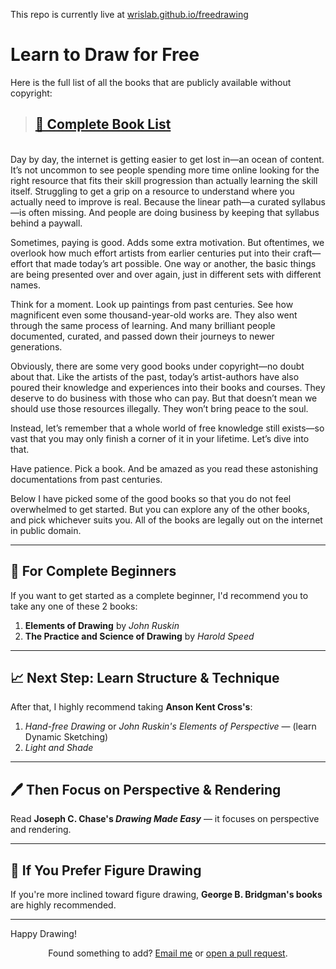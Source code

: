This repo is currently live at [wrislab.github.io/freedrawing](https://wrislab.github.io/freedrawing/)
# Learn to Draw for Free


Here is the full list of all the books that are publicly available without copyright:

> ## [📌 Complete Book List](/booklist.md) 
\
Day by day, the internet is getting easier to get lost in—an ocean of content. It’s not uncommon to see people spending more time online looking for the right resource that fits their skill progression than actually learning the skill itself. Struggling to get a grip on a resource to understand where you actually need to improve is real. Because the linear path—a curated syllabus—is often missing. And people are doing business by keeping that syllabus behind a paywall.

Sometimes, paying is good. Adds some extra motivation. But oftentimes, we overlook how much effort artists from earlier centuries put into their craft—effort that made today’s art possible. One way or another, the basic things are being presented over and over again, just in different sets with different names. 

Think for a moment. Look up paintings from past centuries. See how magnificent even some thousand-year-old works are. They also went through the same process of learning. And many brilliant people documented, curated, and passed down their journeys to newer generations.

Obviously, there are some very good books under copyright—no doubt about that. Like the artists of the past, today’s artist-authors have also poured their knowledge and experiences into their books and courses. They deserve to do business with those who can pay. But that doesn’t mean we should use those resources illegally. They won’t bring peace to the soul.

Instead, let’s remember that a whole world of free knowledge still exists—so vast that you may only finish a corner of it in your lifetime. Let’s dive into that.

Have patience. Pick a book. And be amazed as you read these astonishing documentations from past centuries.

Below I have picked some of the good books so that you do not feel overwhelmed to get started. But you can explore any of the other books, and pick whichever suits you. All of the books are legally out on the internet in public domain.

---

## 📘 For Complete Beginners

If you want to get started as a complete beginner, I'd recommend you to take any one of these 2 books:

1. **Elements of Drawing** by *John Ruskin*
2. **The Practice and Science of Drawing** by *Harold Speed*

---

## 📈 Next Step: Learn Structure & Technique

After that, I highly recommend taking **Anson Kent Cross's**:

1. *Hand-free Drawing* or *John Ruskin's Elements of Perspective* — (learn Dynamic Sketching)
2. *Light and Shade*

---

## 🖊️ Then Focus on Perspective & Rendering

Read **Joseph C. Chase's _Drawing Made Easy_** — it focuses on perspective and rendering.

---

## 🧍 If You Prefer Figure Drawing

If you're more inclined toward figure drawing, **George B. Bridgman's books** are highly recommended.

---

Happy Drawing!

<center>
  Found something to add? <a href="mailto:rfql@proton.me">Email me</a> or <a href="https://github.com/wrislab/freedrawing">open a pull request</a>.
</center>
